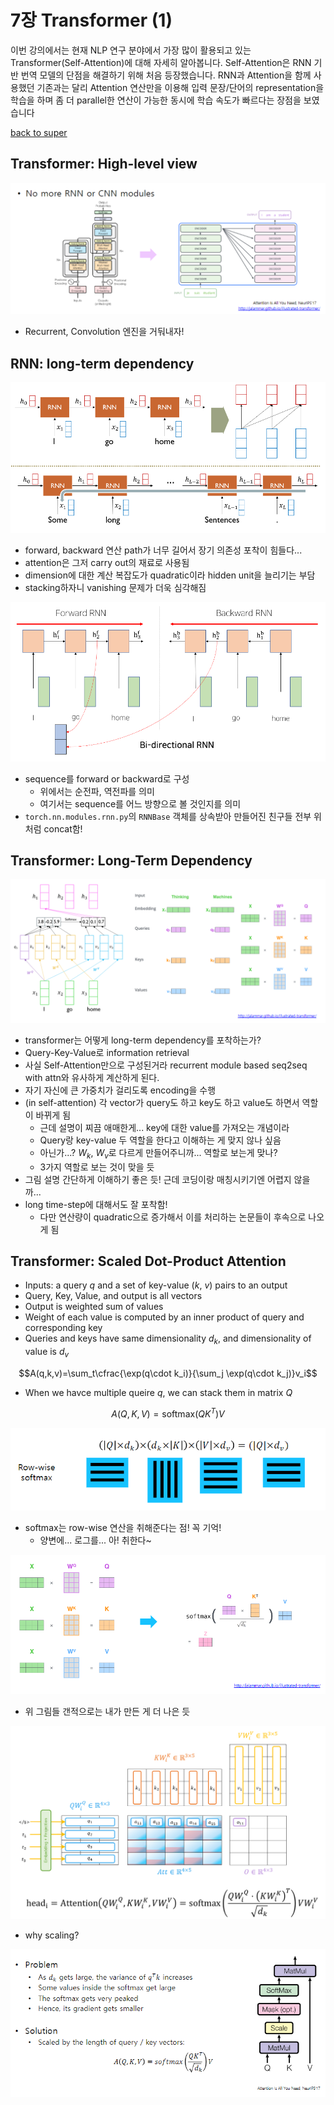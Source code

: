 # 7장 Transformer (1)

이번 강의에서는 현재 NLP 연구 분야에서 가장 많이 활용되고 있는 Transformer(Self-Attention)에 대해 자세히 알아봅니다. Self-Attention은 RNN 기반 번역 모델의 단점을 해결하기 위해 처음 등장했습니다. RNN과 Attention을 함께 사용했던 기존과는 달리 Attention 연산만을 이용해 입력 문장/단어의 representation을 학습을 하며 좀 더 parallel한 연산이 가능한 동시에 학습 속도가 빠르다는 장점을 보였습니다

[back to super](https://github.com/jinmang2/boostcamp_ai_tech_2/tree/main/u-stage/nlp)

## Transformer: High-level view

![img](../../../assets/img/u-stage/nlp_07_01.PNG)

- Recurrent, Convolution 엔진을 거둬내자!

## RNN: long-term dependency

![img](../../../assets/img/u-stage/nlp_07_02.PNG)

- forward, backward 연산 path가 너무 길어서 장기 의존성 포착이 힘들다...
- attention은 그저 carry out의 재료로 사용됨
- dimension에 대한 계산 복잡도가 quadratic이라 hidden unit을 늘리기는 부담
- stacking하자니 vanishing 문제가 더욱 심각해짐

![img](../../../assets/img/u-stage/nlp_07_03.PNG)
- sequence를 forward or backward로 구성
    - 위에서는 순전파, 역전파를 의미
    - 여기서는 sequence를 어느 방향으로 볼 것인지를 의미
- `torch.nn.modules.rnn.py`의 `RNNBase` 객체를 상속받아 만들어진 친구들 전부 위처럼 concat함!

## Transformer: Long-Term Dependency

![img](../../../assets/img/u-stage/nlp_07_04.PNG)

- transformer는 어떻게 long-term dependency를 포착하는가?
- Query-Key-Value로 information retrieval
- 사실 Self-Attention만으로 구성된거라 recurrent module based seq2seq with attn와 유사하게 계산하게 된다.
- 자기 자신에 큰 가중치가 걸리도록 encoding을 수행
- (in self-attention) 각 vector가 query도 하고 key도 하고 value도 하면서 역할이 바뀌게 됨
    - 근데 설명이 찌끔 애매한게... key에 대한 value를 가져오는 개념이라
    - Query랑 key-value 두 역할을 한다고 이해하는 게 맞지 않나 싶음
    - 아닌가...? $W_k$, $W_v$로 다르게 만들어주니까... 역할로 보는게 맞나?
    - 3가지 역할로 보는 것이 맞을 듯
- 그림 설명 간단하게 이해하기 좋은 듯! 근데 코딩이랑 매칭시키기엔 어렵지 않을까...
- long time-step에 대해서도 잘 포착함!
    - 다만 연산량이 quadratic으로 증가해서 이를 처리하는 논문들이 후속으로 나오게 됨


## Transformer: Scaled Dot-Product Attention

- Inputs: a query $q$ and a set of key-value ($k$, $v$) pairs to an output
- Query, Key, Value, and output is all vectors
- Output is weighted sum of values
- Weight of each value is computed by an inner product of query and corresponding key
- Queries and keys have same dimensionality $d_k$, and dimensionality of value is $d_v$

$$A(q,k,v)=\sum_t\cfrac{\exp(q\cdot k_i)}{\sum_j \exp(q\cdot k_j)}v_i$$

- When we havce multiple queire $q$, we can stack them in matrix $Q$

$$A(Q,K,V)=\text{softmax}(QK^T)V$$

![img](../../../assets/img/u-stage/nlp_07_05.PNG)

- softmax는 row-wise 연산을 취해준다는 점! 꼭 기억!
    - 양변에... 로그를... 아! 취한다~

![img](../../../assets/img/u-stage/nlp_07_06.PNG)

- 위 그림들 갠적으로는 내가 만든 게 더 나은 듯

![img](../../../assets/img/u-stage/nlp_07_07.PNG)

- why scaling?

![img](../../../assets/img/u-stage/nlp_07_08.PNG)
